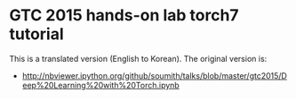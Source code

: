 # GTC 2015 hands-on lab torch7 tutorial
This is a translated version (English to Korean). 
The original version is:
- http://nbviewer.ipython.org/github/soumith/talks/blob/master/gtc2015/Deep%20Learning%20with%20Torch.ipynb
